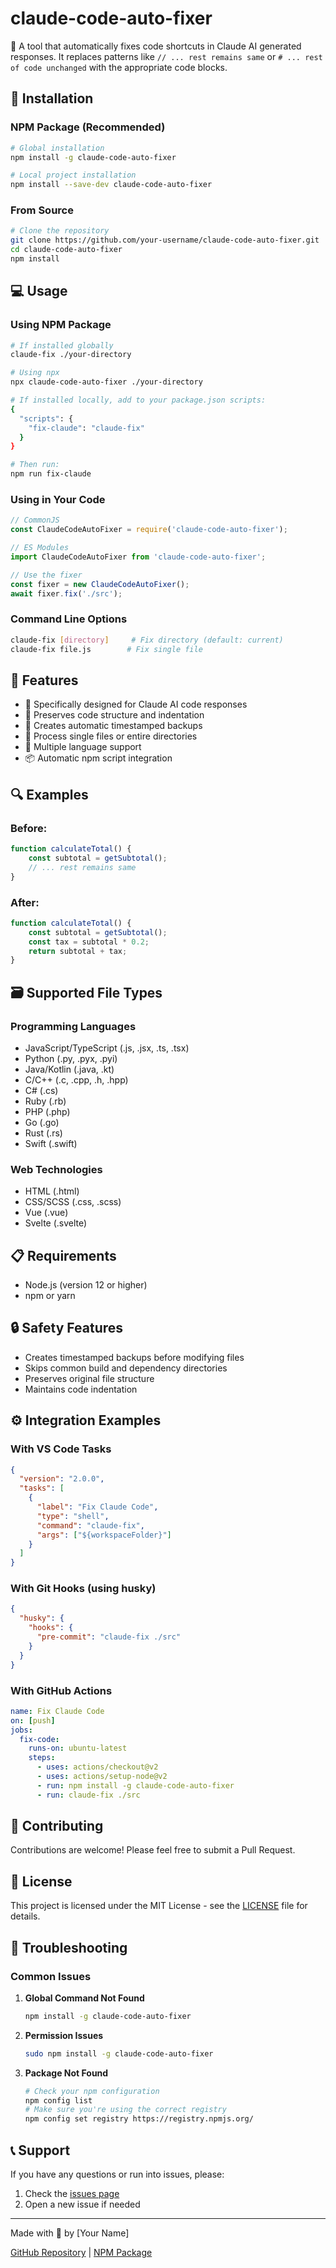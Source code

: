 # claude-code-auto-fixer

🔧 A tool that automatically fixes code shortcuts in Claude AI generated responses. It replaces patterns like `// ... rest remains same` or `# ... rest of code unchanged` with the appropriate code blocks.

## 🚀 Installation

### NPM Package (Recommended)
```bash
# Global installation
npm install -g claude-code-auto-fixer

# Local project installation
npm install --save-dev claude-code-auto-fixer
```

### From Source
```bash
# Clone the repository
git clone https://github.com/your-username/claude-code-auto-fixer.git
cd claude-code-auto-fixer
npm install
```

## 💻 Usage

### Using NPM Package

```bash
# If installed globally
claude-fix ./your-directory

# Using npx
npx claude-code-auto-fixer ./your-directory

# If installed locally, add to your package.json scripts:
{
  "scripts": {
    "fix-claude": "claude-fix"
  }
}

# Then run:
npm run fix-claude
```

### Using in Your Code

```javascript
// CommonJS
const ClaudeCodeAutoFixer = require('claude-code-auto-fixer');

// ES Modules
import ClaudeCodeAutoFixer from 'claude-code-auto-fixer';

// Use the fixer
const fixer = new ClaudeCodeAutoFixer();
await fixer.fix('./src');
```

### Command Line Options
```bash
claude-fix [directory]     # Fix directory (default: current)
claude-fix file.js        # Fix single file
```

## 🌟 Features

- 🤖 Specifically designed for Claude AI code responses
- 🔄 Preserves code structure and indentation
- 💾 Creates automatic timestamped backups
- 📂 Process single files or entire directories
- 🎨 Multiple language support
- 📦 Automatic npm script integration

## 🔍 Examples

### Before:
```javascript
function calculateTotal() {
    const subtotal = getSubtotal();
    // ... rest remains same
}
```

### After:
```javascript
function calculateTotal() {
    const subtotal = getSubtotal();
    const tax = subtotal * 0.2;
    return subtotal + tax;
}
```

## 🗃️ Supported File Types

### Programming Languages
- JavaScript/TypeScript (.js, .jsx, .ts, .tsx)
- Python (.py, .pyx, .pyi)
- Java/Kotlin (.java, .kt)
- C/C++ (.c, .cpp, .h, .hpp)
- C# (.cs)
- Ruby (.rb)
- PHP (.php)
- Go (.go)
- Rust (.rs)
- Swift (.swift)

### Web Technologies
- HTML (.html)
- CSS/SCSS (.css, .scss)
- Vue (.vue)
- Svelte (.svelte)

## 📋 Requirements

- Node.js (version 12 or higher)
- npm or yarn

## 🔒 Safety Features

- Creates timestamped backups before modifying files
- Skips common build and dependency directories
- Preserves original file structure
- Maintains code indentation

## ⚙️ Integration Examples

### With VS Code Tasks
```json
{
  "version": "2.0.0",
  "tasks": [
    {
      "label": "Fix Claude Code",
      "type": "shell",
      "command": "claude-fix",
      "args": ["${workspaceFolder}"]
    }
  ]
}
```

### With Git Hooks (using husky)
```json
{
  "husky": {
    "hooks": {
      "pre-commit": "claude-fix ./src"
    }
  }
}
```

### With GitHub Actions
```yaml
name: Fix Claude Code
on: [push]
jobs:
  fix-code:
    runs-on: ubuntu-latest
    steps:
      - uses: actions/checkout@v2
      - uses: actions/setup-node@v2
      - run: npm install -g claude-code-auto-fixer
      - run: claude-fix ./src
```

## 🤝 Contributing

Contributions are welcome! Please feel free to submit a Pull Request.

## 📝 License

This project is licensed under the MIT License - see the [LICENSE](LICENSE) file for details.

## 🐛 Troubleshooting

### Common Issues

1. **Global Command Not Found**
   ```bash
   npm install -g claude-code-auto-fixer
   ```

2. **Permission Issues**
   ```bash
   sudo npm install -g claude-code-auto-fixer
   ```

3. **Package Not Found**
   ```bash
   # Check your npm configuration
   npm config list
   # Make sure you're using the correct registry
   npm config set registry https://registry.npmjs.org/
   ```

## 📞 Support

If you have any questions or run into issues, please:

1. Check the [issues page](https://github.com/your-username/claude-code-auto-fixer/issues)
2. Open a new issue if needed

---

Made with 🔧 by [Your Name]

[GitHub Repository](https://github.com/your-username/claude-code-auto-fixer) | 
[NPM Package](https://www.npmjs.com/package/claude-code-auto-fixer)
